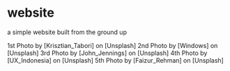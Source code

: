# website
a simple website built from the ground up

1st Photo by [Krisztian_Tabori] on [Unsplash]
2nd Photo by [Windows] on [Unsplash]
3rd Photo by [John_Jennings] on [Unsplash]
4th Photo by [UX_Indonesia] on [Unsplash]
5th Photo by [Faizur_Rehman] on [Unsplash]

